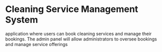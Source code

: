 # Cleaning Service Management System
application where users can book cleaning services and manage their bookings. The admin panel will allow administrators to oversee bookings and manage service offerings
